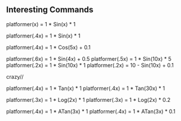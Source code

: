 ## Interesting Commands

platformer(x) = 1 * Sin(x) * 1

platformer(.4x) = 1 * Sin(x) * 1

platformer(.4x) = 1 * Cos(5x) + 0.1

platformer(.6x) = 1 * Sin(4x) + 0.5
platformer(.5x) = 1 * Sin(10x) * 5
platformer(.2x) = 1 * Sin(10x) * 1
platformer(.2x) = 10 - Sin(10x) + 0.1

crazy//

platformer(.4x) = 1 * Tan(x) * 1
platformer(.4x) = 1 * Tan(30x) * 1

platformer(.3x) = 1 * Log(2x) * 1
platformer(.3x) = 1 * Log(2x) * 0.2

platformer(.4x) = 1 * ATan(3x) * 1
platformer(.4x) = 1 * ATan(3x) * 0.1

